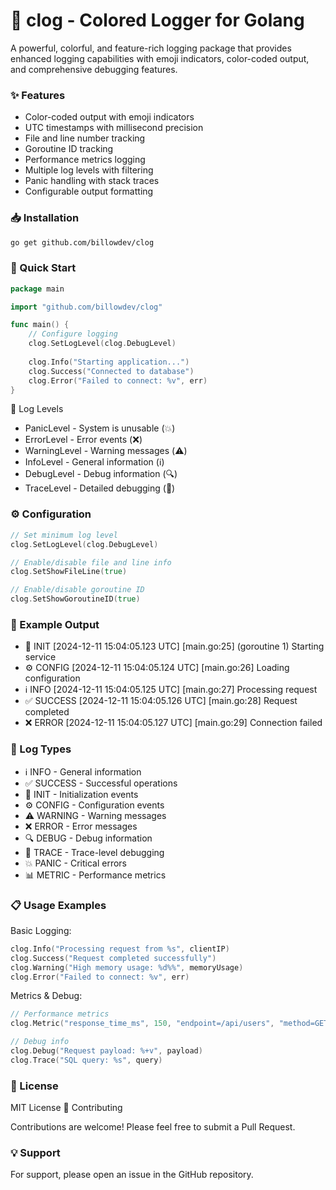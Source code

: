 # 🚀 clog - Colored Logger for Golang
A powerful, colorful, and feature-rich logging package that provides enhanced logging capabilities with emoji indicators, color-coded output, and comprehensive debugging features.

### ✨ Features

- Color-coded output with emoji indicators
- UTC timestamps with millisecond precision
- File and line number tracking
- Goroutine ID tracking
- Performance metrics logging
- Multiple log levels with filtering
- Panic handling with stack traces
- Configurable output formatting

### 📥 Installation
```bash
go get github.com/billowdev/clog
```

### 🔰 Quick Start
```go
package main

import "github.com/billowdev/clog"

func main() {
    // Configure logging
    clog.SetLogLevel(clog.DebugLevel)
    
    clog.Info("Starting application...")
    clog.Success("Connected to database")
    clog.Error("Failed to connect: %v", err)
}
```

🎯 Log Levels
- PanicLevel  - System is unusable (💥)
- ErrorLevel  - Error events (❌)
- WarningLevel - Warning messages (⚠️)
- InfoLevel   - General information (ℹ️)
- DebugLevel  - Debug information (🔍)
- TraceLevel  - Detailed debugging (📍)

### ⚙️ Configuration
```go
// Set minimum log level
clog.SetLogLevel(clog.DebugLevel)

// Enable/disable file and line info
clog.SetShowFileLine(true)

// Enable/disable goroutine ID
clog.SetShowGoroutineID(true)
```


### 📝 Example Output

- 🚀 INIT     [2024-12-11 15:04:05.123 UTC] [main.go:25] (goroutine 1) Starting service
- ⚙️ CONFIG   [2024-12-11 15:04:05.124 UTC] [main.go:26] Loading configuration
- ℹ️ INFO     [2024-12-11 15:04:05.125 UTC] [main.go:27] Processing request
- ✅ SUCCESS  [2024-12-11 15:04:05.126 UTC] [main.go:28] Request completed
- ❌ ERROR    [2024-12-11 15:04:05.127 UTC] [main.go:29] Connection failed


### 🎨 Log Types

- ℹ️  INFO     - General information
- ✅ SUCCESS  - Successful operations
- 🚀 INIT     - Initialization events
- ⚙️  CONFIG   - Configuration events
- ⚠️  WARNING  - Warning messages
- ❌ ERROR    - Error messages
- 🔍 DEBUG    - Debug information
- 📍 TRACE    - Trace-level debugging
- 💥 PANIC    - Critical errors
- 📊 METRIC   - Performance metrics

### 📋 Usage Examples
Basic Logging:
```go
clog.Info("Processing request from %s", clientIP)
clog.Success("Request completed successfully")
clog.Warning("High memory usage: %d%%", memoryUsage)
clog.Error("Failed to connect: %v", err)
```

Metrics & Debug:
```go
// Performance metrics
clog.Metric("response_time_ms", 150, "endpoint=/api/users", "method=GET")

// Debug info
clog.Debug("Request payload: %+v", payload)
clog.Trace("SQL query: %s", query)
```

### 📄 License
MIT License
🤝 Contributing

Contributions are welcome! Please feel free to submit a Pull Request.

### 💡 Support
For support, please open an issue in the GitHub repository.
